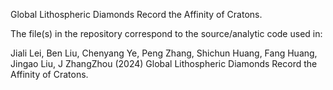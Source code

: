 Global Lithospheric Diamonds Record the Affinity of Cratons.


The file(s) in the repository correspond to the source/analytic code used in:


Jiali Lei, Ben Liu, Chenyang Ye, Peng Zhang, Shichun Huang, Fang Huang, Jingao Liu, J ZhangZhou (2024) Global Lithospheric Diamonds Record the Affinity of Cratons. 
